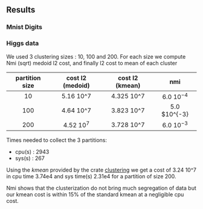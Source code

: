 ## Results

### Mnist Digits

### Higgs data

We used 3 clustering sizes : 10, 100 and 200.
For each size we compute Nmi (sqrt) medoid l2 cost, and finally l2 cost to mean of each cluster


| partition size | cost l2 (medoid) | cost l2 (kmean) |      nmi      |
| :------------: | :--------------: | :-------------: | :-----------: |
|       10       |    5.16  10^7    |   4.325 10^7    | 6.0 $10^{-4}$ |
|      100       |    4.64  10^7    |   3.823 10^7    | 5.0 $10^{-3}  |
|      200       |   4.52  $10^7$   |   3.728 10^7    | 6.0 $10^{-3}$ |

Times needed to collect the 3 partitions:
- cpu(s) : 2943
- sys(s) : 267
  
Using the *kmean* provided by the crate [clustering](https://crates.io/crates/clustering) we get a cost of 3.24 10^7 in  cpu time 3.74e4 and sys time(s) 2.31e4 for a partition of size 200.

Nmi shows that the clusterization do not bring much segregation of data but our kmean cost is within 15% of the standard kmean at a negligible cpu  cost. 